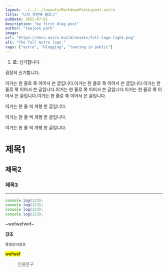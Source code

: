 ```yaml
---
layout: ../../../layouts/MarkdownPostLayout.astro
title: "나의 첫번째 블로그"
pubDate: 2022-07-01
description: "my first blog post"
author: "taejoon park"
image:
url: "https://docs.astro.build/assets/full-logo-light.png"
alt: "The full Astro logo."
tags: ["astro", "blogging", "learing in public"]
---
```


1. **오**: 신기합니다.

굉장히 신기합니다.

이거는 한 줄로 쭉 이어서 쓴 글입니다.이거는 한 줄로 쭉 이어서 쓴 글입니다.이거는 한 줄로 쭉 이어서 쓴 글입니다.이거는 한 줄로 쭉 이어서 쓴 글입니다.이거는 한 줄로 쭉 이어서 쓴 글입니다.이거는 한 줄로 쭉 이어서 쓴 글입니다.

이거는 한 줄 씩 개행 한 글입니다.

이거는 한 줄 씩 개행 한 글입니다.

이거는 한 줄 씩 개행 한 글입니다.

# 제목1

## 제목2

### 제목3

---

```js
console.log(123);
console.log(123);
console.log(123);
console.log(123);
```

~wefwefwef~

<strong>강조</strong>

`특정단어강조`

<mark>wefwef</mark>

> 인용문구
